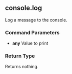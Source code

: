 ## console.log
Log a message to the console.
### Command Parameters
- **any** Value to print
### Return Type
Returns nothing.

